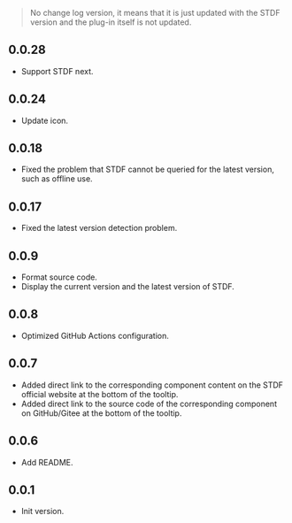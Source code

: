 > No change log version, it means that it is just updated with the STDF version and the plug-in itself is not updated.

## 0.0.28

- Support STDF next.

## 0.0.24

- Update icon.

## 0.0.18

- Fixed the problem that STDF cannot be queried for the latest version, such as offline use.

## 0.0.17

- Fixed the latest version detection problem.

## 0.0.9

- Format source code.
- Display the current version and the latest version of STDF.

## 0.0.8

- Optimized GitHub Actions configuration.

## 0.0.7

- Added direct link to the corresponding component content on the STDF official website at the bottom of the tooltip.
- Added direct link to the source code of the corresponding component on GitHub/Gitee at the bottom of the tooltip.

## 0.0.6

- Add README.

## 0.0.1

- Init version.
